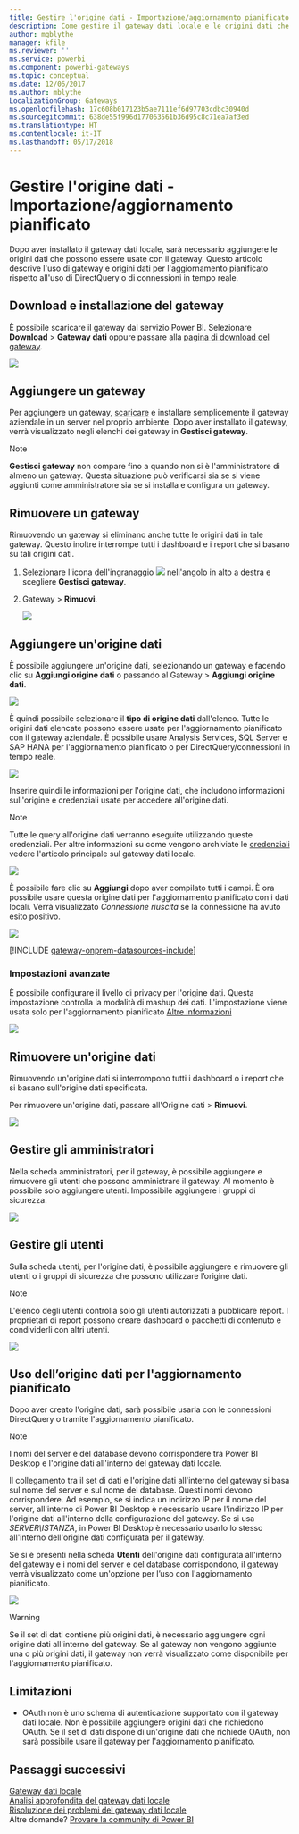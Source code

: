 ```yaml
---
title: Gestire l'origine dati - Importazione/aggiornamento pianificato
description: Come gestire il gateway dati locale e le origini dati che vi appartengono. Questo articolo è specifico per le origini dati che possono essere usate con operazioni di importazione/aggiornamento pianificato.
author: mgblythe
manager: kfile
ms.reviewer: ''
ms.service: powerbi
ms.component: powerbi-gateways
ms.topic: conceptual
ms.date: 12/06/2017
ms.author: mblythe
LocalizationGroup: Gateways
ms.openlocfilehash: 17c608b017123b5ae7111ef6d97703cdbc30940d
ms.sourcegitcommit: 638de55f996d177063561b36d95c8c71ea7af3ed
ms.translationtype: HT
ms.contentlocale: it-IT
ms.lasthandoff: 05/17/2018
---
```

# <a name="manage-your-data-source---importscheduled-refresh"></a>Gestire l'origine dati - Importazione/aggiornamento pianificato
Dopo aver installato il gateway dati locale, sarà necessario aggiungere le origini dati che possono essere usate con il gateway. Questo articolo descrive l'uso di gateway e origini dati per l'aggiornamento pianificato rispetto all'uso di DirectQuery o di connessioni in tempo reale.

## <a name="download-and-install-the-gateway"></a>Download e installazione del gateway
È possibile scaricare il gateway dal servizio Power BI. Selezionare **Download** > **Gateway dati** oppure passare alla [pagina di download del gateway](https://go.microsoft.com/fwlink/?LinkId=698861).

![](media/service-gateway-enterprise-manage-scheduled-refresh/powerbi-download-data-gateway.png)

## <a name="add-a-gateway"></a>Aggiungere un gateway
Per aggiungere un gateway, [scaricare](https://go.microsoft.com/fwlink/?LinkId=698863) e installare semplicemente il gateway aziendale in un server nel proprio ambiente. Dopo aver installato il gateway, verrà visualizzato negli elenchi dei gateway in **Gestisci gateway**.

> [!NOTE]
> **Gestisci gateway** non compare fino a quando non si è l'amministratore di almeno un gateway. Questa situazione può verificarsi sia se si viene aggiunti come amministratore sia se si installa e configura un gateway.
> 
> 

## <a name="remove-a-gateway"></a>Rimuovere un gateway
Rimuovendo un gateway si eliminano anche tutte le origini dati in tale gateway.  Questo inoltre interrompe tutti i dashboard e i report che si basano su tali origini dati.

1. Selezionare l'icona dell'ingranaggio ![](media/service-gateway-enterprise-manage-scheduled-refresh/pbi_gearicon.png) nell'angolo in alto a destra e scegliere **Gestisci gateway**.
2. Gateway > **Rimuovi**.
   
   ![](media/service-gateway-enterprise-manage-scheduled-refresh/datasourcesettings7.png)

## <a name="add-a-data-source"></a>Aggiungere un'origine dati
È possibile aggiungere un'origine dati, selezionando un gateway e facendo clic su **Aggiungi origine dati** o passando al Gateway > **Aggiungi origine dati**.

![](media/service-gateway-enterprise-manage-scheduled-refresh/datasourcesettings1.png)

È quindi possibile selezionare il **tipo di origine dati** dall'elenco. Tutte le origini dati elencate possono essere usate per l'aggiornamento pianificato con il gateway aziendale. È possibile usare Analysis Services, SQL Server e SAP HANA per l'aggiornamento pianificato o per DirectQuery/connessioni in tempo reale.

![](media/service-gateway-enterprise-manage-scheduled-refresh/datasourcesettings2.png)

Inserire quindi le informazioni per l'origine dati, che includono informazioni sull'origine e credenziali usate per accedere all'origine dati.

> [!NOTE]
> Tutte le query all'origine dati verranno eseguite utilizzando queste credenziali. Per altre informazioni su come vengono archiviate le [credenziali](service-gateway-onprem.md#credentials) vedere l'articolo principale sul gateway dati locale.
> 
> 

![](media/service-gateway-enterprise-manage-scheduled-refresh/datasourcesettings3-oracle.png)

È possibile fare clic su **Aggiungi** dopo aver compilato tutti i campi.  È ora possibile usare questa origine dati per l'aggiornamento pianificato con i dati locali. Verrà visualizzato *Connessione riuscita* se la connessione ha avuto esito positivo.

![](media/service-gateway-enterprise-manage-scheduled-refresh/datasourcesettings4.png)

<!-- Shared Install steps Include -->
[!INCLUDE [gateway-onprem-datasources-include](./includes/gateway-onprem-datasources-include.md)]

### <a name="advanced-settings"></a>Impostazioni avanzate
È possibile configurare il livello di privacy per l'origine dati. Questa impostazione controlla la modalità di mashup dei dati. L'impostazione viene usata solo per l'aggiornamento pianificato [Altre informazioni](https://support.office.com/article/Privacy-levels-Power-Query-CC3EDE4D-359E-4B28-BC72-9BEE7900B540)

![](media/service-gateway-enterprise-manage-scheduled-refresh/datasourcesettings9.png)

## <a name="remove-a-data-source"></a>Rimuovere un'origine dati
Rimuovendo un'origine dati si interrompono tutti i dashboard o i report che si basano sull'origine dati specificata.  

Per rimuovere un'origine dati, passare all'Origine dati > **Rimuovi**.

![](media/service-gateway-enterprise-manage-scheduled-refresh/datasourcesettings6.png)

## <a name="manage-administrators"></a>Gestire gli amministratori
Nella scheda amministratori, per il gateway, è possibile aggiungere e rimuovere gli utenti che possono amministrare il gateway. Al momento è possibile solo aggiungere utenti. Impossibile aggiungere i gruppi di sicurezza.

![](media/service-gateway-enterprise-manage-scheduled-refresh/datasourcesettings8.png)

## <a name="manage-users"></a>Gestire gli utenti
Sulla scheda utenti, per l'origine dati, è possibile aggiungere e rimuovere gli utenti o i gruppi di sicurezza che possono utilizzare l’origine dati.

> [!NOTE]
> L'elenco degli utenti controlla solo gli utenti autorizzati a pubblicare report. I proprietari di report possono creare dashboard o pacchetti di contenuto e condividerli con altri utenti.
> 
> 

![](media/service-gateway-enterprise-manage-scheduled-refresh/datasourcesettings5.png)

## <a name="using-the-data-source-for-scheduled-refresh"></a>Uso dell’origine dati per l'aggiornamento pianificato
Dopo aver creato l'origine dati, sarà possibile usarla con le connessioni DirectQuery o tramite l'aggiornamento pianificato.

> [!NOTE]
> I nomi del server e del database devono corrispondere tra Power BI Desktop e l'origine dati all'interno del gateway dati locale.
> 
> 

Il collegamento tra il set di dati e l'origine dati all'interno del gateway si basa sul nome del server e sul nome del database. Questi nomi devono corrispondere. Ad esempio, se si indica un indirizzo IP per il nome del server, all'interno di Power BI Desktop è necessario usare l'indirizzo IP per l'origine dati all'interno della configurazione del gateway. Se si usa *SERVER\ISTANZA*, in Power BI Desktop è necessario usarlo lo stesso all'interno dell'origine dati configurata per il gateway.

Se si è presenti nella scheda **Utenti** dell'origine dati configurata all'interno del gateway e i nomi del server e del database corrispondono, il gateway verrà visualizzato come un'opzione per l’uso con l'aggiornamento pianificato.

![](media/service-gateway-enterprise-manage-scheduled-refresh/powerbi-gateway-enterprise-schedule-refresh.png)

> [!WARNING]
> Se il set di dati contiene più origini dati, è necessario aggiungere ogni origine dati all'interno del gateway. Se al gateway non vengono aggiunte una o più origini dati, il gateway non verrà visualizzato come disponibile per l'aggiornamento pianificato.
> 
> 

## <a name="limitations"></a>Limitazioni
* OAuth non è uno schema di autenticazione supportato con il gateway dati locale. Non è possibile aggiungere origini dati che richiedono OAuth. Se il set di dati dispone di un'origine dati che richiede OAuth, non sarà possibile usare il gateway per l'aggiornamento pianificato.

## <a name="next-steps"></a>Passaggi successivi
[Gateway dati locale](service-gateway-onprem.md)  
[Analisi approfondita del gateway dati locale](service-gateway-onprem-indepth.md)  
[Risoluzione dei problemi del gateway dati locale](service-gateway-onprem-tshoot.md)  
Altre domande? [Provare la community di Power BI](http://community.powerbi.com/)

